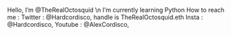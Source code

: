 Hello, I’m @TheRealOctosquid \n
I’m currently learning Python 
How to reach me :
Twitter : @Hardcordisco, handle is TheRealOctosquid.eth
                                  Insta   : @Hardcordisco, 
                                  Youtube : @AlexCordisco, 

<!---
TheRealOctosquid/TheRealOctosquid is a ✨ special ✨ repository because its `README.md` (this file) appears on your GitHub profile.
You can click the Preview link to take a look at your changes.
--->
